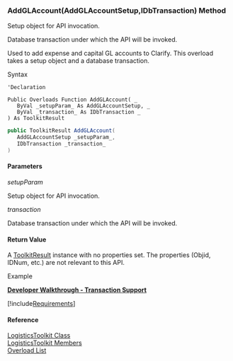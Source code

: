 ﻿### AddGLAccount(AddGLAccountSetup,IDbTransaction) Method

Setup object for API invocation.

Database transaction under which the API will be invoked.

Used to add expense and capital GL accounts to Clarify. This overload takes a setup object and a database transaction.

Syntax

```vbnet
'Declaration

Public Overloads Function AddGLAccount( _
   ByVal _setupParam_ As AddGLAccountSetup, _
   ByVal _transaction_ As IDbTransaction _
) As ToolkitResult
```

```csharp
public ToolkitResult AddGLAccount( 
   AddGLAccountSetup _setupParam_,
   IDbTransaction _transaction_
)
```

#### Parameters

_setupParam_

Setup object for API invocation.

_transaction_

Database transaction under which the API will be invoked.

#### Return Value

A [ToolkitResult](FChoice.Toolkits.Clarify~FChoice.Toolkits.Clarify.ToolkitResult.md) instance with no properties set. The properties (Objid, IDNum, etc.) are not relevant to this API.

Example

[**Developer Walkthrough - Transaction Support**](/articles/walkthroughs/transaction.md)

[!include[Requirements](../partials/requirements.md)]

#### Reference

[LogisticsToolkit Class](FChoice.Toolkits.Clarify~FChoice.Toolkits.Clarify.Logistics.LogisticsToolkit.md)  
[LogisticsToolkit Members](FChoice.Toolkits.Clarify~FChoice.Toolkits.Clarify.Logistics.LogisticsToolkit_members.md)  
[Overload List](FChoice.Toolkits.Clarify~FChoice.Toolkits.Clarify.Logistics.LogisticsToolkit~AddGLAccount.md)